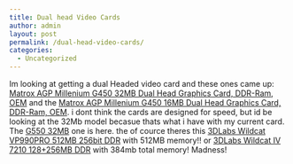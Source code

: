 ```yaml
---
title: Dual head Video Cards
author: admin
layout: post
permalink: /dual-head-video-cards/
categories:
  - Uncategorized
---
```

Im looking at getting a dual Headed video card and these ones came up: [Matrox AGP Millenium G450 32MB Dual Head Graphics Card, DDR-Ram, OEM][1] and the [Matrox AGP Millenium G450 16MB Dual Head Graphics Card, DDR-Ram, OEM][2]. i dont think the cards are designed for speed, but id be looking at the 32Mb model becasue thats what i have with my current card. The [G550 32MB][3] one is here. the of cource theres this [ 3DLabs Wildcat VP990PRO 512MB 256bit DDR][4] with 512MB memory!! or [3DLabs Wildcat IV 7210 128+256MB DDR][5] with 384mb total memory! Madness!

 [1]: http://www.komplett.ie/k/ki.asp?action=info&p=9866&t=278&l=2&AvdID=1&CatID=24&GrpID=1&s=pl
 [2]: http://www.komplett.ie/k/ki.asp?action=info&p=9870&t=278&l=2&AvdID=1&CatID=24&GrpID=1&s=pl
 [3]: http://www.komplett.ie/k/ki.asp?action=info&p=16258&t=278&l=2&AvdID=1&CatID=24&GrpID=1&s=pl
 [4]: http://www.komplett.ie/k/ki.asp?action=info&p=33517&t=278&l=2&AvdID=1&CatID=24&GrpID=1&s=pl
 [5]: http://www.komplett.ie/k/ki.asp?action=info&p=32993&t=278&l=2&AvdID=1&CatID=24&GrpID=1&s=pl